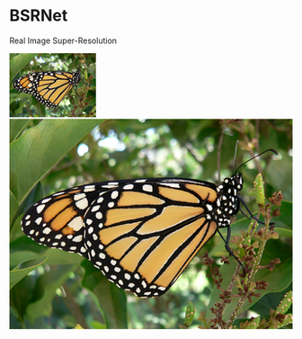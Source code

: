# BSRNet
Real Image Super-Resolution


<img src="testsets/realLR/butterfly2.png" width="154px"/> <img src="testsets/realLR_x4_bsrnet/butterfly2_x4_bsrnet.png" width="616px"/>
